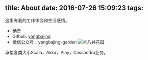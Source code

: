 title: About
date: 2016-07-26 15:09:23
tags:
---

这里有我的工作体会和生活感悟。

- 杨景
- Github: [yangbajing](https://github.com/yangbajing)
- 微信公众号：yangbajing-garden
![羊八井花园](img/yangbajing-garden.jpg)

承接各类大小Scala，Akka，Play，Cassandra业务。
